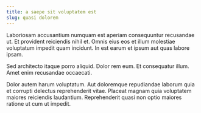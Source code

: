 ```yaml
---
title: a saepe sit voluptatem est
slug: quasi dolorem
---
```


Laboriosam accusantium numquam est aperiam consequuntur recusandae ut. Et provident reiciendis nihil et. Omnis eius eos et illum molestiae voluptatum impedit quam incidunt. In est earum et ipsum aut quas labore ipsam.

Sed architecto itaque porro aliquid. Dolor rem eum. Et consequatur illum. Amet enim recusandae occaecati.

Dolor autem harum voluptatum. Aut doloremque repudiandae laborum quia et corrupti delectus reprehenderit vitae. Placeat magnam quia voluptatem maiores reiciendis laudantium. Reprehenderit quasi non optio maiores ratione ut cum ut impedit.
